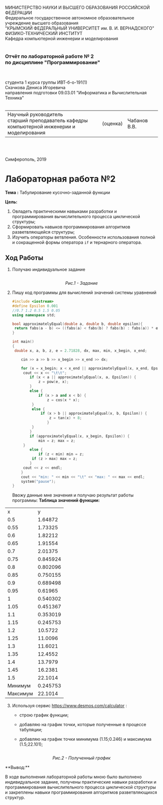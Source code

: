 МИНИСТЕРСТВО НАУКИ  И ВЫСШЕГО ОБРАЗОВАНИЯ РОССИЙСКОЙ ФЕДЕРАЦИИ  
Федеральное государственное автономное образовательное учреждение высшего образования  
"КРЫМСКИЙ ФЕДЕРАЛЬНЫЙ УНИВЕРСИТЕТ им. В. И. ВЕРНАДСКОГО"  
ФИЗИКО-ТЕХНИЧЕСКИЙ ИНСТИТУТ  
Кафедра компьютерной инженерии и моделирования
<br/><br/>

### Отчёт по лабораторной работе № 2<br/> по дисциплине "Программирование"
<br/>

студента 1 курса группы ИВТ-б-о-191(1)    
Скачкова Дениса Игоревича  
направления подготовки 09.03.01 "Информатика и Вычислительная Техника"  
<br/>

<table>
<tr><td>Научный руководитель<br/> старший преподаватель кафедры<br/> компьютерной инженерии и моделирования</td>
<td>(оценка)</td>
<td>Чабанов В.В.</td>
</tr>
</table>
<br/><br/>

Симферополь, 2019



# Лабораторная работа №2

**Тема :** Табулирование кусочно-заданной функции

**Цель:** 

1. Овладеть практическими навыками разработки и программирования вычислительного процесса циклической структуры;
2. Сформировать навыков программирования алгоритмов разветвляющейся структуры;
3. Изучить операторы ветвления. Особенности использования полной и сокращенной формы оператора `if` и тернарного оператора.

## **Ход Работы**

1. Получаю индивидуальное задание
<p align="center"><img src="https://github.com/JustForUniversity/Programming-Lab/blob/master/lr%232/Screenshots/todo.PNG" alt=""></p>
<p align="center"><i>Рис.1 - Задание</i></p>

2. Пишу код программы для вычислений значений системы уравнений

   ```c++
   #include <iostream>
   #define Epsilon 0.001
   //0.7 1.2 0.5 1.5 0.05
   using namespace std;

   bool approximatelyEqual(double a, double b, double epsilon){
   	return fabs(a - b) <= ((fabs(a) < fabs(b) ? fabs(b) : fabs(a)) * epsilon);
   }

   int main()
   {
   	double x, a, b, z, e = 2.71828, dx, max, min, x_begin, x_end;

	   cin >> a >> b >> x_begin >> x_end >> dx;

	   for (x = x_begin; x < x_end || approximatelyEqual(x, x_end, Epsilon); x += dx) {
	   	cout << x << "\t\t";
		   if (x < a || approximatelyEqual(x, a, Epsilon)) {
			   z = pow(e, x);
		   }
		   else {
			   if (x > a and x < b) {
				   z = cos(x * x);
   			}
	   		else {
		   		if (x > b || approximatelyEqual(x, b, Epsilon)) {
			   		z = tan(x) + 8;
				   }
		   	}
		   }
		   if (approximatelyEqual(x, x_begin, Epsilon)) {
			   min = z; max = z;
	   	}
		   else {
			   if (z < min) min = z;
		   	if (z > max) max = z;
		   }
	   	cout << z << endl;
	   }
	   cout << "min: " << min << "\t" << "max: " << max << endl;
	   system("pause");
   }
   ```

   Ввожу данные мне значения и получаю результат работы программы:
**Таблица значений функции:**

<table>
<tr><td> x </td><td> y </td></tr>
<tr><td>0.5</td><td>1.64872</td></tr>
<tr><td>0.55</td><td>1.73325</td></tr>
<tr><td>0.6</td><td>1.82212</td></tr>
<tr><td>0.65</td><td>1.91554</td></tr>
<tr><td>0.7</td><td>2.01375</td></tr>
<tr><td>0.75</td><td>0.845924</td></tr>
<tr><td>0.8</td><td>0.802096</td></tr>
<tr><td>0.85</td><td>0.750155</td></tr>
<tr><td>0.9</td><td>0.689498</td></tr>
<tr><td>0.95</td><td>0.61965</td></tr>
<tr><td>1</td><td>0.540302</td></tr>
<tr><td>1.05</td><td>0.451367</td></tr>
<tr><td>1.1</td><td>0.353019</td></tr>
<tr><td>1.15</td><td>0.245753</td></tr>
<tr><td>1.2</td><td>10.5722</td></tr>
<tr><td>1.25</td><td>11.0096</td></tr>
<tr><td>1.3</td><td>11.6021</td></tr>
<tr><td>1.35</td><td>12.4552</td></tr>
<tr><td>1.4</td><td>13.7979</td></tr>
<tr><td>1.45</td><td>16.2381</td></tr>
<tr><td>1.5</td><td>22.1014</td></tr>
<tr><td>Минимум</td><td>0.245753</td></tr>
<tr><td>Максимум</td><td>22.1014</td></tr>
</table>
</i></p>

3. Используя сервис https://www.desmos.com/calculator :

   - строю график функции;

   - добавляю на график точки, которые полученные в процессе табуляции;

   - добавляю на график точки минимума (1.15;0.246) и максимума (1.5;22.101);
<p align="center"><img src="https://github.com/JustForUniversity/Programming-Lab/blob/master/lr%232/Screenshots/graphic.PNG" alt=""></p>
<p align="center"><i>Рис.2 - Полученный график</i></p>
 **Вывод:**
     
   В ходе выполнения лабораторной работы мною было выполнено индивидуальное задание, получены практические навыки разработки и программирования вычислительного процесса циклической структуры и закреплены навыки программирования алгоритмов разветвляющихся структур.
